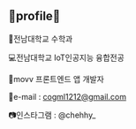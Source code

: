 ## 💛profile💛

📐전남대학교 수학과

💻전남대학교 IoT인공지능 융합전공

🚗movv 프론트엔드 앱 개발자

📧e-mail : cogml1212@gmail.com 

📷인스타그램 : @chehhy_ 
